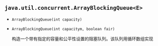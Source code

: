 ## `java.util.concurrent.ArrayBlockingQueue<E>`

* `ArrayBlockingQueue(int capacity)`

* `ArrayBlockingQueue(int capacitym, boolean fair)`

  构造一个带有指定的容量和公平性设置的阻塞队列。该队列用循环数组实现

